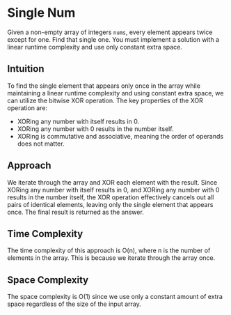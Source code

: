 # Single Num
Given a non-empty array of integers `nums`, every element appears twice except for one. Find that single one. You must implement a solution with a linear runtime complexity and use only constant extra space.

## Intuition
To find the single element that appears only once in the array while maintaining a linear runtime complexity and using constant extra space, we can utilize the bitwise XOR operation. The key properties of the XOR operation are:
- XORing any number with itself results in 0.
- XORing any number with 0 results in the number itself.
- XORing is commutative and associative, meaning the order of operands does not matter.

## Approach
We iterate through the array and XOR each element with the result. Since XORing any number with itself results in 0, and XORing any number with 0 results in the number itself, the XOR operation effectively cancels out all pairs of identical elements, leaving only the single element that appears once. The final result is returned as the answer.

## Time Complexity
The time complexity of this approach is O(n), where n is the number of elements in the array. This is because we iterate through the array once.

## Space Complexity
The space complexity is O(1) since we use only a constant amount of extra space regardless of the size of the input array.